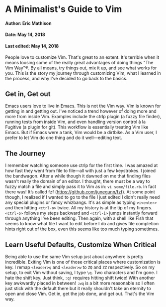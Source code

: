 A Minimalist's Guide to Vim
===========================
#### Author: Eric Mathison
#### Date: May 14, 2018
#### Last edited: May 14, 2018


People love to customize Vim. That's great to an extent. It's terrible when it means loosing some of the really great advantages of doing things "The Vim Way"®. By all means, try things out, mix it up, and see what works for you. This is the story my journey through customizing Vim, what I learned in the process, and why I've decided to go back to the basics.

Get in, Get out
---------------
Emacs users love to live in Emacs. This is not the Vim way. Vim is known for getting in and getting out. I've noticed a trend however of doing more and more from inside Vim. Examples include the ctrlp plugin (a fuzzy file finder), running tests from inside Vim, and even handling version control à la Fugitive (a plugin for git). This workflow is essentially treating Vim like Emacs. But if Emacs were a tank, Vim would be a dirtbike. As a Vim user, I prefer to let Vim do one thing and do it well—editing text.

The Journey
-----------
I remember watching someone use ctrlp for the first time. I was amazed at how fast they went from file to file—all with just a few keystrokes. I joined the bandwagon. After a while though it dawned on me that finding files wasn't really the domain of an editor. I thought, there must be a way to fuzzy match a file and simply pass it to Vim as in: `vi some/file.rb`. In fact there was! It’s called fzf (https://github.com/junegunn/fzf). At some point though, I realized if I wanted to go to the file I just edited I didn't really need any special plugins or fancy whizbangs. It's as simple as typing `vi<enter>` and then hitting `<ctrl-o>` twice. All my history is at the tip of my fingers. `<ctrl-o>` follows my steps backward and `<ctrl-i>` jumps instantly forward through anything I've been editing. Then again, with a shell like Fish that seems to know what file I want to edit before I do and gives file completion hints right out of the box, even this seems like too much typing sometimes.

Learn Useful Defaults, Customize When Critical
----------------------------------------------
Being able to use the same Vim setup just about anywhere is pretty incredible. Exiting Vim is one of those critical places where customization is key. I remap `<leader>q` and `<leader>w` to `ZQ` and `ZZ` respectively. So on my setup, to exit Vim without saving, I type `\q`. Two characters and I'm gone. I hate the shift key. Just think, `:q!` requires hitting shift twice! With another key awkwardly placed in between! `:wq` is a bit more reasonable so I often just stick with the default there but it really shouldn't take an eternity to open and close Vim. Get in, get the job done, and get out. That's the Vim way.
